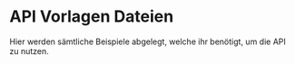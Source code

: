 # API Vorlagen Dateien
Hier werden sämtliche Beispiele abgelegt, welche ihr benötigt, um die API zu nutzen.